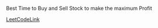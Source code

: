 Best Time to Buy and Sell Stock to make the maximum Profit

[LeetCodeLink](https://leetcode.com/problems/best-time-to-buy-and-sell-stock/)
